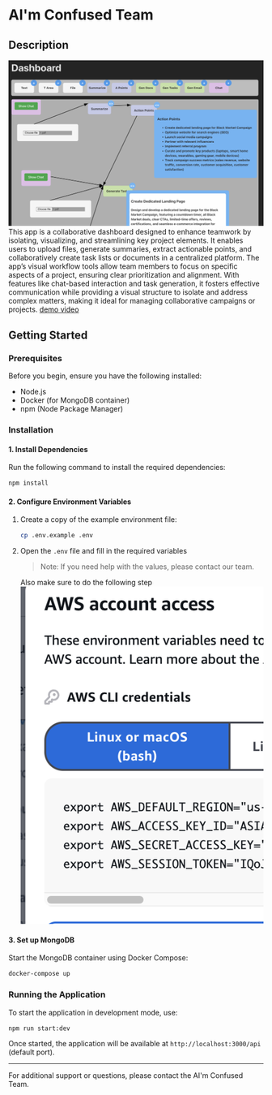 # AI'm Confused Team

## Description

![alt text](image-1.png)
This app is a collaborative dashboard designed to enhance teamwork by isolating, visualizing, and streamlining key project elements. It enables users to upload files, generate summaries, extract actionable points, and collaboratively create task lists or documents in a centralized platform. The app’s visual workflow tools allow team members to focus on specific aspects of a project, ensuring clear prioritization and alignment. With features like chat-based interaction and task generation, it fosters effective communication while providing a visual structure to isolate and address complex matters, making it ideal for managing collaborative campaigns or projects.
[demo video](demo_video.mov)

## Getting Started

### Prerequisites

Before you begin, ensure you have the following installed:

- Node.js
- Docker (for MongoDB container)
- npm (Node Package Manager)

### Installation

#### 1. Install Dependencies

Run the following command to install the required dependencies:

```bash
npm install
```

#### 2. Configure Environment Variables

1. Create a copy of the example environment file:
   ```bash
   cp .env.example .env
   ```
2. Open the `.env` file and fill in the required variables

   > Note: If you need help with the values, please contact our team.

   Also make sure to do the following step
   ![alt text](image.png)

#### 3. Set up MongoDB

Start the MongoDB container using Docker Compose:

```bash
docker-compose up
```

### Running the Application

To start the application in development mode, use:

```bash
npm run start:dev
```

Once started, the application will be available at `http://localhost:3000/api` (default port).

---

For additional support or questions, please contact the AI'm Confused Team.
